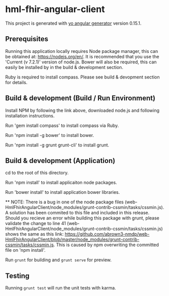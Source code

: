 # hml-fhir-angular-client

This project is generated with [yo angular generator](https://github.com/yeoman/generator-angular)
version 0.15.1.

## Prerequisites

Running this application locally requires Node package manager, this can be obtained at: https://nodejs.org/en/.  It is recommended that you use the 'Current (v 7.2.1)' version of node.js.  Bower will also be required, this can easily be installed by in the build & development section.  

Ruby is required to install compass. Please see build & devopment section for details.

## Build & development (Build / Run Environment)

Install NPM by following the link above, downloaded node.js and following installation instructions.

Run 'gem install compass' to install compass via Ruby.

Run 'npm install -g bower' to install bower.

Run 'npm install -g grunt grunt-cli' to install grunt.

## Build & development (Application)

cd to the root of this directory.

Run 'npm install' to install applicaiton node packages.

Run 'bower install' to install application bower libraries.

** NOTE: There is a bug in one of the node package files (web-HmlFhirAngularClient/node_modules/grunt-contrib-cssmin/tasks/cssmin.js).  A solution has been commited to this file and included in this release.  Should you recieve an error while building this package with grunt, please validate the change to line 41 (web-HmlFhirAngularClient/node_modules/grunt-contrib-cssmin/tasks/cssmin.js) shows the same as this link: https://github.com/abrown3-nmdp/web-HmlFhirAngularClient/blob/master/node_modules/grunt-contrib-cssmin/tasks/cssmin.js.  This is caused by npm overwriting the committed file on 'npm install'.

Run `grunt` for building and `grunt serve` for preview.

## Testing

Running `grunt test` will run the unit tests with karma.
